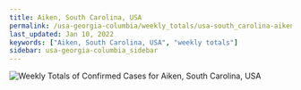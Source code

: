 ```yaml
---
title: Aiken, South Carolina, USA
permalink: /usa-georgia-columbia/weekly_totals/usa-south_carolina-aiken-weekly_totals.html
last_updated: Jan 10, 2022
keywords: ["Aiken, South Carolina, USA", "weekly totals"]
sidebar: usa-georgia-columbia_sidebar
---
```


![Weekly Totals of Confirmed Cases for Aiken, South Carolina, USA](/covid_tracker/images/graphs/usa-south_carolina-aiken-weekly_totals_graph.png)
